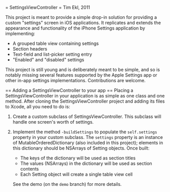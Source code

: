 = SettingsViewController =
Tim Ekl, 2011

This project is meant to provide a simple drop-in solution for providing
a custom "settings" screen in iOS applications. It replicates and extends
the appearance and functionality of the iPhone Settings application by
implementing:

* A grouped table view containing settings
* Section headers
* Text-field and list-picker setting entry
* "Enabled" and "disabled" settings

This project is still young and is deliberately meant to be simple, and so
is notably missing several features supported by the Apple Settings app or
other in-app settings implementations. Contributions are welcome.

== Adding a SettingsViewController to your app ==
Placing a SettingsViewController in your application is as simple as one
class and one method. After cloning the SettingsViewController project and
adding its files to Xcode, all you need to do is:

1. Create a custom subclass of SettingsViewController. This subclass will
   handle one screen's worth of settings.
2. Implement the method `-buildSettings` to populate the `self.settings`
   property in your custom subclass. The `settings` property is an instance
   of MutableOrderedDictionary (also included in this project); elements
   in this dictionary should be NSArrays of Setting objects. Once built:
   
   * The keys of the dictionary will be used as section titles
   * The values (NSArrays) in the dictionary will be used as section
     contents
   * Each Setting object will create a single table view cell
   
   See the demo (on the `demo` branch) for more details.
